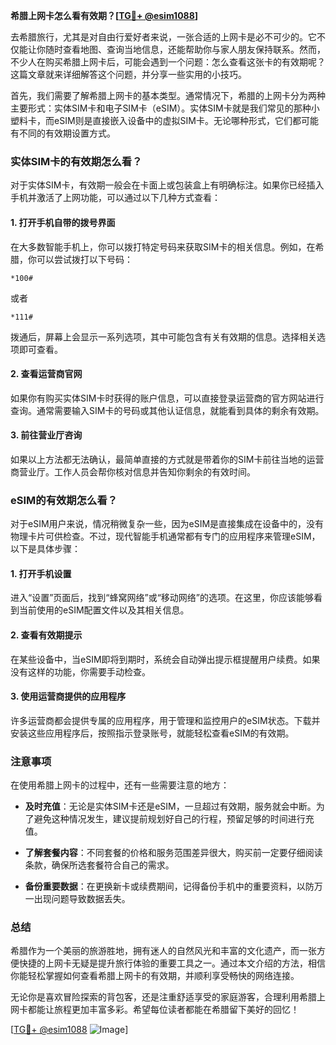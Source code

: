 **希腊上网卡怎么看有效期？[[TG💪+ @esim1088](https://t.me/s/esim1088)]**

去希腊旅行，尤其是对自由行爱好者来说，一张合适的上网卡是必不可少的。它不仅能让你随时查看地图、查询当地信息，还能帮助你与家人朋友保持联系。然而，不少人在购买希腊上网卡后，可能会遇到一个问题：怎么查看这张卡的有效期呢？这篇文章就来详细解答这个问题，并分享一些实用的小技巧。

首先，我们需要了解希腊上网卡的基本类型。通常情况下，希腊的上网卡分为两种主要形式：实体SIM卡和电子SIM卡（eSIM）。实体SIM卡就是我们常见的那种小塑料卡，而eSIM则是直接嵌入设备中的虚拟SIM卡。无论哪种形式，它们都可能有不同的有效期设置方式。

### 实体SIM卡的有效期怎么看？

对于实体SIM卡，有效期一般会在卡面上或包装盒上有明确标注。如果你已经插入手机并激活了上网功能，可以通过以下几种方式查看：

#### 1. 打开手机自带的拨号界面
在大多数智能手机上，你可以拨打特定号码来获取SIM卡的相关信息。例如，在希腊，你可以尝试拨打以下号码：
```
*100#
```
或者
```
*111#
```
拨通后，屏幕上会显示一系列选项，其中可能包含有关有效期的信息。选择相关选项即可查看。

#### 2. 查看运营商官网
如果你有购买实体SIM卡时获得的账户信息，可以直接登录运营商的官方网站进行查询。通常需要输入SIM卡的号码或其他认证信息，就能看到具体的剩余有效期。

#### 3. 前往营业厅咨询
如果以上方法都无法确认，最简单直接的方式就是带着你的SIM卡前往当地的运营商营业厅。工作人员会帮你核对信息并告知你剩余的有效时间。

### eSIM的有效期怎么看？

对于eSIM用户来说，情况稍微复杂一些，因为eSIM是直接集成在设备中的，没有物理卡片可供检查。不过，现代智能手机通常都有专门的应用程序来管理eSIM，以下是具体步骤：

#### 1. 打开手机设置
进入“设置”页面后，找到“蜂窝网络”或“移动网络”的选项。在这里，你应该能够看到当前使用的eSIM配置文件以及其相关信息。

#### 2. 查看有效期提示
在某些设备中，当eSIM即将到期时，系统会自动弹出提示框提醒用户续费。如果没有这样的功能，你需要手动检查。

#### 3. 使用运营商提供的应用程序
许多运营商都会提供专属的应用程序，用于管理和监控用户的eSIM状态。下载并安装这些应用程序后，按照指示登录账号，就能轻松查看eSIM的有效期。

### 注意事项

在使用希腊上网卡的过程中，还有一些需要注意的地方：

- **及时充值**：无论是实体SIM卡还是eSIM，一旦超过有效期，服务就会中断。为了避免这种情况发生，建议提前规划好自己的行程，预留足够的时间进行充值。
  
- **了解套餐内容**：不同套餐的价格和服务范围差异很大，购买前一定要仔细阅读条款，确保所选套餐符合自己的需求。

- **备份重要数据**：在更换新卡或续费期间，记得备份手机中的重要资料，以防万一出现问题导致数据丢失。

### 总结

希腊作为一个美丽的旅游胜地，拥有迷人的自然风光和丰富的文化遗产，而一张方便快捷的上网卡无疑是提升旅行体验的重要工具之一。通过本文介绍的方法，相信你能轻松掌握如何查看希腊上网卡的有效期，并顺利享受畅快的网络连接。

无论你是喜欢冒险探索的背包客，还是注重舒适享受的家庭游客，合理利用希腊上网卡都能让旅程更加丰富多彩。希望每位读者都能在希腊留下美好的回忆！

[[TG💪+ @esim1088](https://t.me/s/esim1088) ![Image](https://i.postimg.cc/4NQfJmqS/Snipaste-2025-05-13-00-14-12.png)]